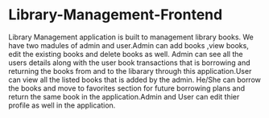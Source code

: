 # Library-Management-Frontend
Library Management application is built to management library books. We have two madules of admin and user.Admin can add books ,view books, edit the existing books and delete books as well. Admin can see all the users details along with the user book transactions that is borrowing and returning the books from and to the libarary through this application.User can view all the listed books that is added by the admin. He/She can borrow the books and move to favorites section for future borrowing plans and return the same book in the application.Admin and User can edit thier profile as well in the application.
